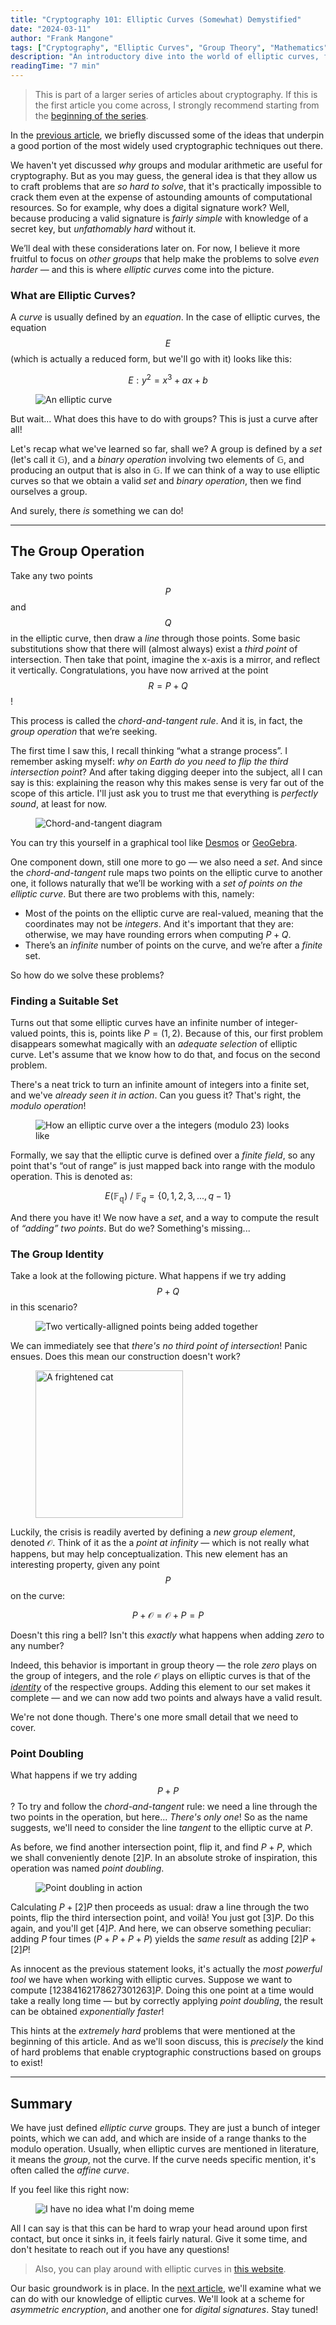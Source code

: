 ```yaml
---
title: "Cryptography 101: Elliptic Curves (Somewhat) Demystified"
date: "2024-03-11"
author: "Frank Mangone"
tags: ["Cryptography", "Elliptic Curves", "Group Theory", "Mathematics"]
description: "An introductory dive into the world of elliptic curves, forming the basis for understanding useful cryptographic mechanisms"
readingTime: "7 min"
---
```


> This is part of a larger series of articles about cryptography. If this is the first article you come across, I strongly recommend starting from the [beginning of the series](/en/blog/cryptography-101/where-to-start).

In the [previous article](/en/blog/cryptography-101/where-to-start), we briefly discussed some of the ideas that underpin a good portion of the most widely used cryptographic techniques out there.

We haven't yet discussed _why_ groups and modular arithmetic are useful for cryptography. But as you may guess, the general idea is that they allow us to craft problems that are _so hard to solve_, that it's practically impossible to crack them even at the expense of astounding amounts of computational resources. So for example, why does a digital signature work? Well, because producing a valid signature is _fairly simple_ with knowledge of a secret key, but _unfathomably hard_ without it.

We’ll deal with these considerations later on. For now, I believe it more fruitful to focus on _other groups_ that help make the problems to solve _even harder_ — and this is where _elliptic curves_ come into the picture.

### What are Elliptic Curves?

A _curve_ is usually defined by an _equation_. In the case of elliptic curves, the equation $$E$$ (which is actually a reduced form, but we'll go with it) looks like this:

$$
E: y^2 = x^3 + ax + b
$$

<figure className="my-8">
  <img 
    src="/images/cryptography-101/elliptic-curves-somewhat-demystified/elliptic-curve.webp" 
    alt="An elliptic curve" 
    title="[zoom] A plot of the curve y² = x³ - x"
  />
</figure>

But wait... What does this have to do with groups? This is just a curve after all!

Let's recap what we've learned so far, shall we? A group is defined by a _set_ (let's call it $\mathbb{G}$), and a _binary operation_ involving two elements of $\mathbb{G}$, and producing an output that is also in $\mathbb{G}$. If we can think of a way to use elliptic curves so that we obtain a valid _set_ and _binary operation_, then we find ourselves a group.

And surely, there _is_ something we can do!

---

## The Group Operation

Take any two points $$P$$ and $$Q$$ in the elliptic curve, then draw a _line_ through those points. Some basic substitutions show that there will (almost always) exist a _third point_ of intersection. Then take that point, imagine the x-axis is a mirror, and reflect it vertically. Congratulations, you have now arrived at the point $$R = P + Q$$!

This process is called the _chord-and-tangent rule_. And it is, in fact, the _group operation_ that we’re seeking.

The first time I saw this, I recall thinking “what a strange process”. I remember asking myself: _why on Earth do you need to flip the third intersection point_? And after taking digging deeper into the subject, all I can say is this: explaining the reason why this makes sense is very far out of the scope of this article. I'll just ask you to trust me that everything is _perfectly sound_, at least for now.

<figure className="my-8">
  <img 
    src="/images/cryptography-101/elliptic-curves-somewhat-demystified/chord-and-tangent.webp" 
    alt="Chord-and-tangent diagram"
    title="[zoom] The elliptic curve y² = x³ - x + 1 (red) with a representation of the operation P + Q = R"
  />
</figure>

You can try this yourself in a graphical tool like [Desmos](https://www.desmos.com/calculator) or [GeoGebra](https://www.geogebra.org/graphing?lang=en).

One component down, still one more to go — we also need a _set_. And since the _chord-and-tangent_ rule maps two points on the elliptic curve to another one, it follows naturally that we’ll be working with a _set of points on the elliptic curve_. But there are two problems with this, namely:

- Most of the points on the elliptic curve are real-valued, meaning that the coordinates may not be _integers_. And it's important that they are: otherwise, we may have rounding errors when computing $P + Q$.
- There’s an _infinite_ number of points on the curve, and we’re after a _finite_ set.

So how do we solve these problems?

### Finding a Suitable Set

Turns out that some elliptic curves have an infinite number of integer-valued points, this is, points like $P = (1,2)$. Because of this, our first problem disappears somewhat magically with an _adequate selection_ of elliptic curve. Let's assume that we know how to do that, and focus on the second problem.

There's a neat trick to turn an infinite amount of integers into a finite set, and we've _already seen it in action_. Can you guess it? That's right, the _modulo operation_!

<figure className="my-8">
  <img 
    src="/images/cryptography-101/elliptic-curves-somewhat-demystified/discrete-curve.webp" 
    alt="How an elliptic curve over a the integers (modulo 23) looks like"
    title="[zoom] The points of an elliptic curve, modulo 23"
  />
</figure>

Formally, we say that the elliptic curve is defined over a _finite field_, so any point that's “out of range” is just mapped back into range with the modulo operation. This is denoted as:

$$
E(\mathbb{F_q}) \ / \ \mathbb{F}_q = \{0,1,2,3,...,q-1\}
$$

And there you have it! We now have a _set_, and a way to compute the result of _“adding” two points_. But do we? Something's missing...

### The Group Identity

Take a look at the following picture. What happens if we try adding $$P + Q$$ in this scenario?

<figure className="my-8">
  <img 
    src="/images/cryptography-101/elliptic-curves-somewhat-demystified/cancelling-points.webp" 
    alt="Two vertically-alligned points being added together"
    title="[zoom]"
  />
</figure>

We can immediately see that _there's no third point of intersection_! Panic ensues. Does this mean our construction doesn't work?

<figure className="my-8">
  <img 
    src="/images/cryptography-101/elliptic-curves-somewhat-demystified/panic-cat.webp" 
    alt="A frightened cat"
    width="236"
    title="*Panic"
  />
</figure>

Luckily, the crisis is readily averted by defining a _new group element_, denoted $\mathcal{O}$. Think of it as the a _point at infinity_ — which is not really what happens, but may help conceptualization. This new element has an interesting property, given any point $$P$$ on the curve:

$$
P + \mathcal{O} = \mathcal{O} + P = P
$$

Doesn't this ring a bell? Isn't this _exactly_ what happens when adding _zero_ to any number?

Indeed, this behavior is important in group theory — the role _zero_ plays on the group of integers, and the role $\mathcal{O}$ plays on elliptic curves is that of the [_identity_](https://en.wikipedia.org/wiki/Identity_element) of the respective groups. Adding this element to our set makes it complete — and we can now add two points and always have a valid result.

We're not done though. There's one more small detail that we need to cover.

### Point Doubling

What happens if we try adding $$P + P$$? To try and follow the _chord-and-tangent_ rule: we need a line through the two points in the operation, but here... _There's only one_! So as the name suggests, we'll need to consider the line _tangent_ to the elliptic curve at $P$.

As before, we find another intersection point, flip it, and find $P + P$, which we shall conveniently denote $[2]P$. In an absolute stroke of inspiration, this operation was named _point doubling_.

<figure className="my-8">
  <img 
    src="/images/cryptography-101/elliptic-curves-somewhat-demystified/point-doubling.webp" 
    alt="Point doubling in action"
    title="[zoom] Point doubling in action"
  />
</figure>

Calculating $P + [2]P$ then proceeds as usual: draw a line through the two points, flip the third intersection point, and voilà! You just got $[3]P$. Do this again, and you'll get $[4]P$. And here, we can observe something peculiar: adding $P$ four times ($P + P + P + P$) yields the _same result_ as adding $[2]P + [2]P$!

As innocent as the previous statement looks, it's actually the _most powerful tool_ we have when working with elliptic curves. Suppose we want to compute $[12384162178627301263]P$. Doing this one point at a time would take a really long time — but by correctly applying _point doubling_, the result can be obtained _exponentially faster_!

This hints at the _extremely hard_ problems that were mentioned at the beginning of this article. And as we'll soon discuss, this is _precisely_ the kind of hard problems that enable cryptographic constructions based on groups to exist!

---

## Summary

We have just defined _elliptic curve_ groups. They are just a bunch of integer points, which we can add, and which are inside of a range thanks to the modulo operation. Usually, when elliptic curves are mentioned in literature, it means the _group_, not the curve. If the curve needs specific mention, it's often called the _affine curve_.

If you feel like this right now:

<figure className="my-8">
  <img 
    src="/images/cryptography-101/elliptic-curves-somewhat-demystified/no-idea-what-im-doing.webp" 
    alt="I have no idea what I'm doing meme"
    title="Me every morning"
  />
</figure>

All I can say is that this can be hard to wrap your head around upon first contact, but once it sinks in, it feels fairly natural. Give it some time, and don't hesitate to reach out if you have any questions!

> Also, you can play around with elliptic curves in [this website](https://andrea.corbellini.name/ecc/interactive/modk-add.html).

Our basic groundwork is in place. In the [next article](/en/blog/cryptography-101/encryption-and-digital-signatures), we'll examine what we can do with our knowledge of elliptic curves. We'll look at a scheme for _asymmetric encryption_, and another one for _digital signatures_. Stay tuned!

